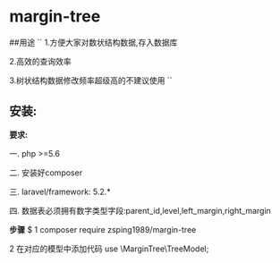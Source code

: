 # margin-tree
##用途
``
1.方便大家对数状结构数据,存入数据库

2.高效的查询效率

3.树状结构数据修改频率超级高的不建议使用
``
## 安装:
**要求:**

一. php >=5.6

二. 安装好composer

三. laravel/framework: 5.2.*

四. 数据表必须拥有数字类型字段:parent_id,level,left_margin,right_margin

**步骤**
$ 1 composer require zsping1989/margin-tree

 2 在对应的模型中添加代码 use \MarginTree\TreeModel;

